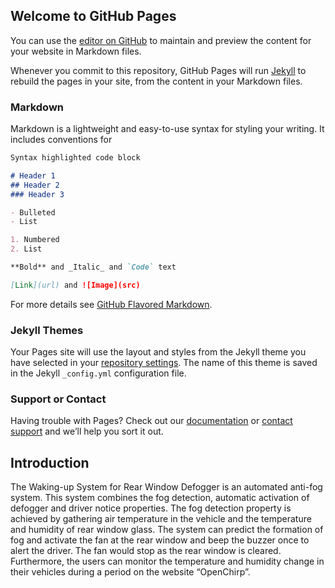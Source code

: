 ## Welcome to GitHub Pages

You can use the [editor on GitHub](https://github.com/chengzh2/12740-project-group-AK/edit/master/README.md) to maintain and preview the content for your website in Markdown files.

Whenever you commit to this repository, GitHub Pages will run [Jekyll](https://jekyllrb.com/) to rebuild the pages in your site, from the content in your Markdown files.

### Markdown

Markdown is a lightweight and easy-to-use syntax for styling your writing. It includes conventions for

```markdown
Syntax highlighted code block

# Header 1
## Header 2
### Header 3

- Bulleted
- List

1. Numbered
2. List

**Bold** and _Italic_ and `Code` text

[Link](url) and ![Image](src)
```

For more details see [GitHub Flavored Markdown](https://guides.github.com/features/mastering-markdown/).

### Jekyll Themes

Your Pages site will use the layout and styles from the Jekyll theme you have selected in your [repository settings](https://github.com/chengzh2/12740-project-group-AK/settings). The name of this theme is saved in the Jekyll `_config.yml` configuration file.

### Support or Contact

Having trouble with Pages? Check out our [documentation](https://help.github.com/categories/github-pages-basics/) or [contact support](https://github.com/contact) and we’ll help you sort it out.

## Introduction

The Waking-up System for Rear Window Defogger is an automated anti-fog system. This system combines the fog detection, automatic activation of defogger and driver notice properties. The fog detection property is achieved by gathering air temperature in the vehicle and the temperature and humidity of rear window glass. The system can predict the formation of fog and activate the fan at the rear window and beep the buzzer once to alert the driver. The fan would stop as the rear window is cleared. Furthermore, the users can monitor the temperature and humidity change in their vehicles during a period on the website “OpenChirp”. 

